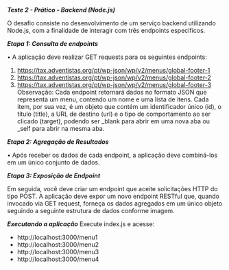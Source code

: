 ***Teste 2 - Prático - Backend (Node.js)***

O desafio consiste no desenvolvimento de um serviço backend utilizando Node.js, com a finalidade de interagir com três endpoints específicos.

***Etapa 1: Consulta de endpoints***

• A aplicação deve realizar GET requests para os seguintes endpoints:
1. https://tax.adventistas.org/pt/wp-json/wp/v2/menus/global-footer-1
2. https://tax.adventistas.org/pt/wp-json/wp/v2/menus/global-footer-2
3. https://tax.adventistas.org/pt/wp-json/wp/v2/menus/global-footer-3
Observação: Cada endpoint retornará dados no formato JSON que representa um menu, contendo um nome e uma lista de itens. Cada item, por sua vez, é um objeto que contém um identificador único (id), o título (title), a URL de destino (url) e o tipo de comportamento ao ser clicado (target), podendo ser _blank para abrir em uma nova aba ou _self para abrir na mesma aba.

***Etapa 2: Agregação de Resultados***

• Após receber os dados de cada endpoint, a aplicação deve combiná-los em um único conjunto de dados.

***Etapa 3: Exposição de Endpoint***

Em seguida, você deve criar um endpoint que aceite solicitações HTTP do tipo POST. A aplicação deve expor um novo endpoint RESTful que, quando invocado via GET request, forneça os dados agregados em um único objeto seguindo a seguinte estrutura de dados conforme imagem.

***Executando a aplicação***
Execute index.js e acesse:
  - http://localhost:3000/menu1
  - http://localhost:3000/menu2
  - http://localhost:3000/menu3
  - http://localhost:3000/menu4
